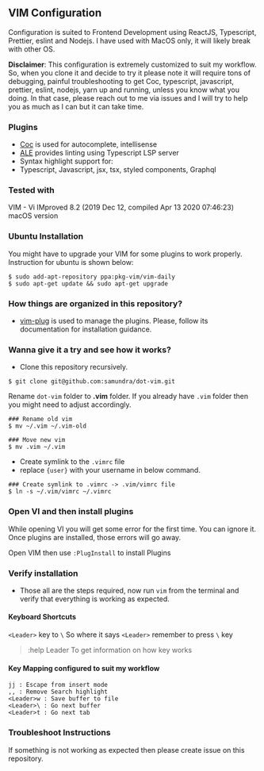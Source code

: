 ## VIM Configuration

Configuration is suited to Frontend Development using ReactJS, Typescript,
Prettier, eslint and Nodejs. I have used with MacOS only, it will likely break
with other OS.

**Disclaimer**: This configuration is extremely customized to suit my
workflow. So, when you clone it and decide to try it please note it will
require tons of debugging, painful troubleshooting to get Coc, typescript,
javascript, prettier, eslint, nodejs, yarn up and running, unless you know
what you doing. In that case, please reach out to me via issues and I will try
to help you as much as I can but it can take time.

### Plugins
- [Coc] is used for autocomplete, intellisense
- [ALE] provides linting using Typescript LSP server
- Syntax highlight support for:
- Typescript, Javascript, jsx, tsx, styled components, Graphql

### Tested with

VIM - Vi IMproved 8.2 (2019 Dec 12, compiled Apr 13 2020 07:46:23)
macOS version

### Ubuntu Installation

You might have to upgrade your VIM for some plugins to work properly.
Instruction for ubuntu is shown below:

```shell
$ sudo add-apt-repository ppa:pkg-vim/vim-daily
$ sudo apt-get update && sudo apt-get upgrade
```

### How things are organized in this repository?

- [vim-plug] is used to manage the plugins. Please, follow its documentation
	for installation guidance.

### Wanna give it a try and see how it works?

- Clone this repository recursively.

```shell
$ git clone git@github.com:samundra/dot-vim.git
```

Rename `dot-vim` folder to **.vim** folder. If you already have `.vim`
folder then you might need to adjust accordingly.

```shell
### Rename old vim
$ mv ~/.vim ~/.vim-old

### Move new vim
$ mv .vim ~/.vim
```

- Create symlink to the `.vimrc` file
- replace `{user}` with your username in below command.

```shell
### Create symlink to .vimrc -> .vim/vimrc file
$ ln -s ~/.vim/vimrc ~/.vimrc
```

### Open VI and then install plugins
While opening VI you will get some error for the first time. You can
ignore it. Once plugins are installed, those errors will go away.

Open VIM then use `:PlugInstall` to install Plugins

### Verify installation

- Those all are the steps required, now run `vim` from the terminal and
  verify that everything is working as expected.

#### Keyboard Shortcuts

`<Leader>` key to ` \ `
So where it says `<Leader>` remember to press `\` key

> :help Leader
To get information on how <Leader> key works

#### Key Mapping configured to suit my workflow

```
jj : Escape from insert mode
,, : Remove Search highlight
<Leader>w : Save buffer to file
<Leader>\ : Go next buffer
<Leader>t : Go next tab
```

### Troubleshoot Instructions

If something is not working as expected then please create issue on this
repository.

[vim-plug]: https://github.com/junegunn/vim-plug
[LightLine]: https://github.com/itchyny/lightline.vim
[Coc]: https://github.com/neoclide/coc.nvim
[ALE]: https://github.com/dense-analysis/ale
